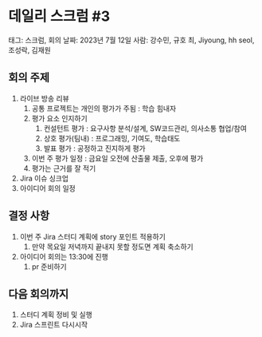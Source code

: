# 데일리 스크럼 #3

태그: 스크럼, 회의
날짜: 2023년 7월 12일
사람: 강수민, 규호 최, Jiyoung, hh seol, 조성락, 김재원

## 회의 주제

1. 라이브 방송 리뷰
    1. 공통 프로젝트는 개인의 평가가 주됨 : 학습 힘내자
    2. 평가 요소 인지하기
        1. 컨설턴트 평가 : 요구사항 분석/설계, SW코드관리, 의사소통 협업/참여
        2. 상호 평가(팀내) : 프로그래밍, 기여도, 학습태도
        3. 발표 평가 : 공정하고 진지하게 평가
    3. 이번 주 평가 일정 : 금요일 오전에 산출물 제출, 오후에 평가
    4. 평가는 근거를 잘 적기
2. Jira 이슈 싱크업
3. 아이디어 회의 일정

## 결정 사항

1. 이번 주 Jira 스터디 계획에 story 포인트 적용하기
    1. 만약 목요일 저녁까지 끝내지 못할 정도면 계획 축소하기
2. 아이디어 회의는 13:30에 진행
    1. pr 준비하기

## 다음 회의까지

1. 스터디 계획 정비 및 실행
2. Jira 스프린트 다시시작